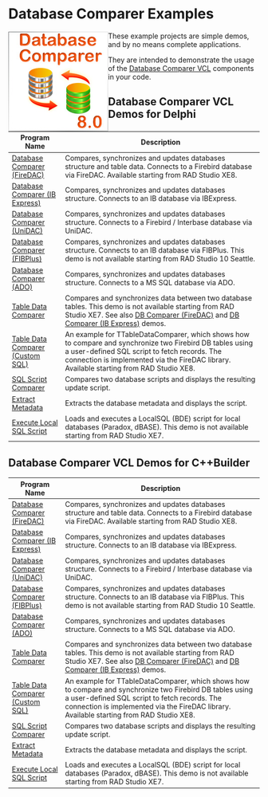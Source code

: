 # Database Comparer Examples

<img align="left" src="dbc80-splash.jpg"/>

These example projects are simple demos, and by no means complete applications.

They are intended to demonstrate the usage of the [Database Comparer VCL](https://www.clevercomponents.com/products/dbcvcl/) components in your code.
   
   
   
## Database Comparer VCL Demos for Delphi

| Program Name | Description |
|---|---|
|[Database Comparer (FireDAC)](./Delphi/DBComparerDemoFireDAC)|Compares, synchronizes and updates databases structure and table data. Connects to a Firebird database via FireDAC. Available starting from RAD Studio XE8.|
|[Database Comparer (IB Express)](./Delphi/DBComparerDemoIBX)|Compares, synchronizes and updates databases structure. Connects to an IB database via IBExpress.|
|[Database Comparer (UniDAC)](./Delphi/DBComparerDemoUniDAC)|Compares, synchronizes and updates databases structure. Connects to a Firebird / Interbase database via UniDAC.|
|[Database Comparer (FIBPlus)](./Delphi/DBComparerDemoFIB)|Compares, synchronizes and updates databases structure. Connects to an IB database via FIBPlus. This demo is not available starting from RAD Studio 10 Seattle.|
|[Database Comparer (ADO)](./Delphi/DBComparerDemoADO)|Compares, synchronizes and updates databases structure. Connects to a MS SQL database via ADO.|
|[Table Data Comparer](./Delphi/TableDataComparer)|Compares and synchronizes data between two database tables. This demo is not available starting from RAD Studio XE7. See also [DB Comparer (FireDAC)](./Delphi/DBComparerDemoFireDAC) and [DB Comparer (IB Express)](./Delphi/DBComparerDemoIBX) demos.|
|[Table Data Comparer (Custom SQL)](./Delphi/DataComparerCustomSQL)|An example for TTableDataComparer, which shows how to compare and synchronize two Firebird DB tables using a user-defined SQL script to fetch records. The connection is implemented via the FireDAC library. Available starting from RAD Studio XE8.|
|[SQL Script Comparer](./Delphi/ScriptComparer)|Compares two database scripts and displays the resulting update script.|
|[Extract Metadata](./Delphi/ExtractMetadata)|Extracts the database metadata and displays the script.|
|[Execute Local SQL Script](./Delphi/LocalSQLScript)|Loads and executes a LocalSQL (BDE) script for local databases (Paradox, dBASE). This demo is not available starting from RAD Studio XE7.|

## Database Comparer VCL Demos for C++Builder

| Program Name | Description |
|---|---|
|[Database Comparer (FireDAC)](./CBuilder/DBComparerDemoFireDAC)|Compares, synchronizes and updates databases structure and table data. Connects to a Firebird database via FireDAC. Available starting from RAD Studio XE8.|
|[Database Comparer (IB Express)](./CBuilder/DBComparerDemoIBX)|Compares, synchronizes and updates databases structure. Connects to an IB database via IBExpress.|
|[Database Comparer (UniDAC)](./CBuilder/DBComparerDemoUniDAC)|Compares, synchronizes and updates databases structure. Connects to a Firebird / Interbase database via UniDAC.|
|[Database Comparer (FIBPlus)](./CBuilder/DBComparerDemoFIB)|Compares, synchronizes and updates databases structure. Connects to an IB database via FIBPlus. This demo is not available starting from RAD Studio 10 Seattle.|
|[Database Comparer (ADO)](./CBuilder/DBComparerDemoADO)|Compares, synchronizes and updates databases structure. Connects to a MS SQL database via ADO.|
|[Table Data Comparer](./CBuilder/TableDataComparer)|Compares and synchronizes data between two database tables. This demo is not available starting from RAD Studio XE7. See also [DB Comparer (FireDAC)](./Delphi/DBComparerDemoFireDAC) and [DB Comparer (IB Express)](./Delphi/DBComparerDemoIBX) demos.|
|[Table Data Comparer (Custom SQL)](./CBuilder/DataComparerCustomSQL)|An example for TTableDataComparer, which shows how to compare and synchronize two Firebird DB tables using a user-defined SQL script to fetch records. The connection is implemented via the FireDAC library. Available starting from RAD Studio XE8.|
|[SQL Script Comparer](./CBuilder/ScriptComparer)|Compares two database scripts and displays the resulting update script.|
|[Extract Metadata](./CBuilder/ExtractMetadata)|Extracts the database metadata and displays the script.|
|[Execute Local SQL Script](./CBuilder/LocalSQLScript)|Loads and executes a LocalSQL (BDE) script for local databases (Paradox, dBASE). This demo is not available starting from RAD Studio XE7.|
